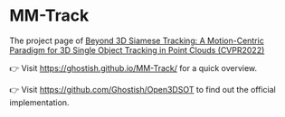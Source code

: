 # MM-Track
The project page of 
[Beyond 3D Siamese Tracking: A Motion-Centric Paradigm for 3D Single Object Tracking in Point Clouds (CVPR2022)](https://arxiv.org/abs/2203.01730) 

👉 Visit https://ghostish.github.io/MM-Track/ for a quick overview.

👉 Visit https://github.com/Ghostish/Open3DSOT to find out the official implementation.
